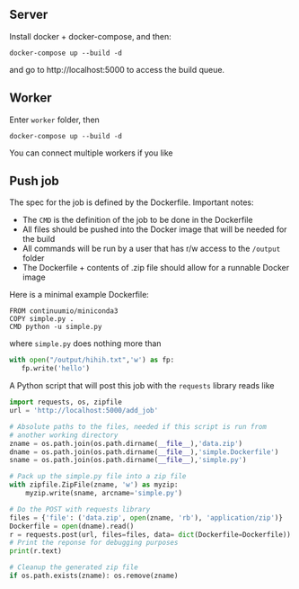 
## Server

Install docker + docker-compose, and then:
```
docker-compose up --build -d
```
and go to http://localhost:5000 to access the build queue.

## Worker

Enter ``worker`` folder, then
```
docker-compose up --build -d
```

You can connect multiple workers if you like

## Push job

The spec for the job is defined by the Dockerfile. Important notes:

* The ``CMD`` is the definition of the job to be done in the Dockerfile
* All files should be pushed into the Docker image that will be needed for the build
* All commands will be run by a user that has r/w access to the ``/output`` folder
* The Dockerfile + contents of .zip file should allow for a runnable Docker image

Here is a minimal example Dockerfile:
```
FROM continuumio/miniconda3
COPY simple.py .
CMD python -u simple.py
```
where ``simple.py`` does nothing more than 
``` python
with open("/output/hihih.txt",'w') as fp:
   fp.write('hello')
```
A Python script that will post this job with the ``requests``  library reads like
``` python
import requests, os, zipfile
url = 'http://localhost:5000/add_job'

# Absolute paths to the files, needed if this script is run from
# another working directory
zname = os.path.join(os.path.dirname(__file__),'data.zip')
dname = os.path.join(os.path.dirname(__file__),'simple.Dockerfile')
sname = os.path.join(os.path.dirname(__file__),'simple.py')

# Pack up the simple.py file into a zip file
with zipfile.ZipFile(zname, 'w') as myzip:
    myzip.write(sname, arcname='simple.py')

# Do the POST with requests library
files = {'file': ('data.zip', open(zname, 'rb'), 'application/zip')}
Dockerfile = open(dname).read()
r = requests.post(url, files=files, data= dict(Dockerfile=Dockerfile))
# Print the reponse for debugging purposes
print(r.text)

# Cleanup the generated zip file
if os.path.exists(zname): os.remove(zname)
```

